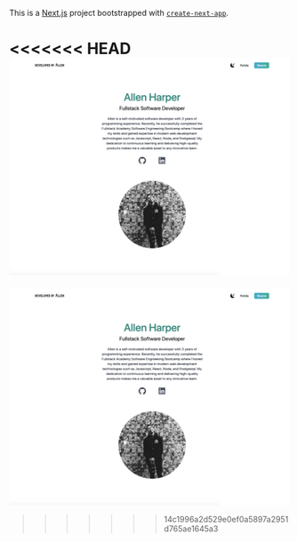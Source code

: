 This is a [Next.js](https://nextjs.org/) project bootstrapped with [`create-next-app`](https://github.com/vercel/next.js/tree/canary/packages/create-next-app).

<<<<<<< HEAD
![Portfolio Site](/public/FrontpageScreenshot.png)
=======


![Portfolio Website](/public/FrontpageScreenshot.png)
>>>>>>> 14c1996a2d529e0ef0a5897a2951d765ae1645a3
